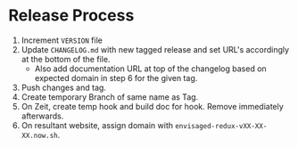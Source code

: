 # Release Process

1. Increment `VERSION` file
2. Update `CHANGELOG.md` with new tagged release and set URL's accordingly at the bottom of the file.
    * Also add documentation URL at top of the changelog based on expected domain in step 6 for the given tag.
3. Push changes and tag.
4. Create temporary Branch of same name as Tag.
5. On Zeit, create temp hook and build doc for hook. Remove immediately afterwards.
6. On resultant website, assign domain with `envisaged-redux-vXX-XX-XX.now.sh`. 